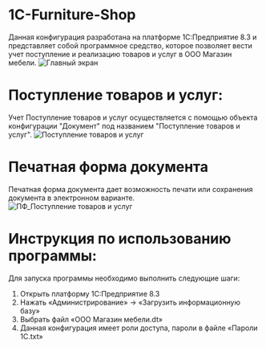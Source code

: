 # 1C-Furniture-Shop
Данная конфигурация разработана на платформе 1С:Предприятие 8.3 и представляет собой программное средство, которое позволяет вести учет поступление и реализацию товаров и услуг в ООО Магазин мебели.
![Главный экран](https://github.com/user-attachments/assets/1dd95050-2ba6-4e96-b40c-b673fa870f62)
# Поступление товаров и услуг:
Учет Поступление товаров и услуг  осуществляется с помощью объекта конфигурации "Документ" под названием "Поступление товаров и услуг".
![Поступление товаров и услуг](https://github.com/user-attachments/assets/8cf11dec-4bc5-4797-a302-0877a6925938)


# Печатная форма документа
 Печатная форма документа дает возможность печати или сохранения документа в электронном варианте. <br />
![ПФ_Поступление товаров и услуг](https://github.com/user-attachments/assets/6d2208e1-1b9f-42ad-a82c-d0585f2e5fbf)


# Инструкция по использованию программы:
Для запуска программы необходимо выполнить следующие шаги: 
1. Открыть платформу 1С:Предприятие 8.3
2. Нажать «Администрирование» -> «Загрузить информационную базу»
3. Выбрать файл «ООО Магазин мебели.dt»
4. Данная конфигурация имеет роли доступа, пароли в файле «Пароли 1С.txt»
